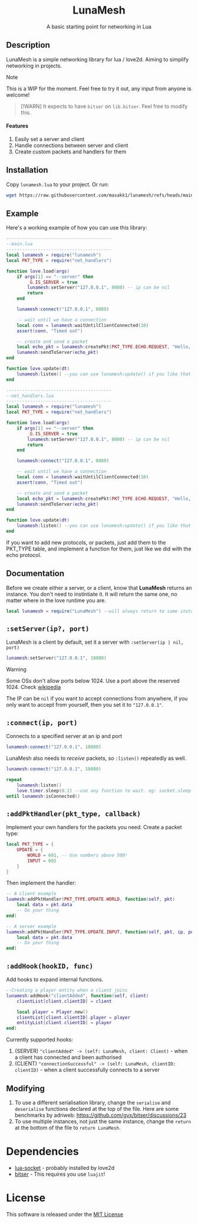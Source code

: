 <h1 align="center">LunaMesh</h1>
<p align="center">A basic starting point for networking in Lua</p>

## Description
LunaMesh is a simple networking library for lua / love2d. Aiming to simplify networking in projects.

> [!NOTE]
> This is a WIP for the moment. Feel free to try it out, any input from anyone is welcome!

> [!WARN]
> It expects to have `bitser` on `lib.bitser`. Feel free to modify this.

#### Features
1. Easily set a server and client
2. Handle connections between server and client
3. Create custom packets and handlers for them

## Installation
Copy `lunamesh.lua` to your project. Or run:
```bash
wget https://raw.githubusercontent.com/masakk1/lunamesh/refs/heads/main/lunamesh.lua
```

## Example
Here's a working example of how you can use this library:

```lua
----------------------------------------
--main.lua 
----------------------------------------
local lunamesh = require("lunamesh")
local PKT_TYPE = require("net_handlers")

function love.load(args)
	if args[1] == "--server" then
		_G.IS_SERVER = true
		lunamesh:setServer("127.0.0.1", 8080) -- ip can be nil
		return
	end

	lunamesh:connect("127.0.0.1", 8089)

	-- wait until we have a connection
	local conn = lunamesh:waitUntilClientConnected(10)
	assert(conn, "Timed out")

	-- create and send a packet
	local echo_pkt = lunamesh:createPkt(PKT_TYPE.ECHO.REQUEST, "Hello, Server!")
	lunamesh:sendToServer(echo_pkt)
end

function love.update(dt)
	lunamesh:listen() --you can use lunamesh:update() if you like that instead
end

----------------------------------------
--net_handlers.lua
----------------------------------------
local lunamesh = require("lunamesh")
local PKT_TYPE = require("net_handlers")

function love.load(args)
	if args[1] == "--server" then
		_G.IS_SERVER = true
		lunamesh:setServer("127.0.0.1", 8080) -- ip can be nil
		return
	end

	lunamesh:connect("127.0.0.1", 8089)

	-- wait until we have a connection
	local conn = lunamesh:waitUntilClientConnected(10)
	assert(conn, "Timed out")

	-- create and send a packet
	local echo_pkt = lunamesh:createPkt(PKT_TYPE.ECHO.REQUEST, "Hello, Server!")
	lunamesh:sendToServer(echo_pkt)
end

function love.update(dt)
	lunamesh:listen() --you can use lunamesh:update() if you like that instead
end
```

If you want to add new protocols, or packets, just add them to the PKT_TYPE table, and implement a function for them, just like we did with the echo protocol.

## Documentation
Before we create either a server, or a client, know that **LunaMesh** returns an instance. You don't need to instintiate it. It will return the same one, no matter where in the love runtime you are. 

```lua
local lunamesh = require("LunaMesh") --will always return te same instance everywhere
```

## `:setServer(ip?, port)`
LunaMesh is a client by default, set it a server with `:setServer(ip | nil, port)`
```lua
lunamesh:setServer("127.0.0.1", 18080)
```

> [!WARNING] 
> Some OSs don't allow ports below 1024. Use a port above the reserved 1024. Check [wikipedia](https://en.wikipedia.org/wiki/List_of_TCP_and_UDP_port_numbers)

The IP can be `nil` if you want to accept connections from anywhere, if you only want to accept from yourself, then you set it to `"127.0.0.1"`.

## `:connect(ip, port)` 
Connects to a specified server at an ip and port
```lua
lunamesh:connect("127.0.0.1", 18080)
```

LunaMesh also needs to *receive* packets, so `:listen()` repeatedly as well.

```lua
lunamesh:connect("127.0.0.1", 18080)

repeat
    lunamesh:listen()
    love.timer.sleep(0.1) --use any function to wait. eg: socket.sleep
until lunamesh:isConnected()
```

## `:addPktHandler(pkt_type, callback)`
Implement your own handlers for the packets you need.
Create a packet type:
```lua
local PKT_TYPE = {
    UPDATE = {
        WORLD = 601, -- Use numbers above 500!
        INPUT = 602
    }
}
```
Then implement the handler:
```lua
-- A client example
luamesh:addPktHandler(PKT_TYPE.UPDATE.WORLD, function(self, pkt)
    local data = pkt.data
    -- Do your thing
end)

-- A server example
luamesh:addPktHandler(PKT_TYPE.UPDATE.INPUT, function(self, pkt, ip, port, client)
    local data = pkt.data
    -- Do your thing
end)
```

## `:addHook(hookID, func)`
Add hooks to expand internal functions.
```lua
--Creating a player entity when a client joins
lunamesh:addHook("clientAdded", function(self, client)
	clientList[client.clientID] = client

	local player = Player.new()
	clientList[client.clientID].player = player
	entityList[client.clientID] = player
end)
```

Currently supported hooks:
1. (SERVER) `"clientAdded" -> (self: LunaMesh, client: Client)` - when a client has connected and been authorised
2. (CLIENT) `"connectionSuccessful" -> (self: LunaMesh, clientID: clientID)` - when a client successfully connects to a server


## Modifying

1. To use a different serialisation library, change the `serialise` and `deserialise` functions declared at the top of the file. Here are some benchmarks by adriweb: https://github.com/gvx/bitser/discussions/23
2. To use multiple instances, not just the same instance, change the `return` at the bottom of the file to `return LunaMesh`.

# Dependencies
- [lua-socket](https://lunarmodules.github.io/luasocket/) - probably installed by love2d
- [bitser](https://github.com/gvx/bitser) - This requires you use `luajit`!

# License
This software is released under the [MIT License](LICENSE)
